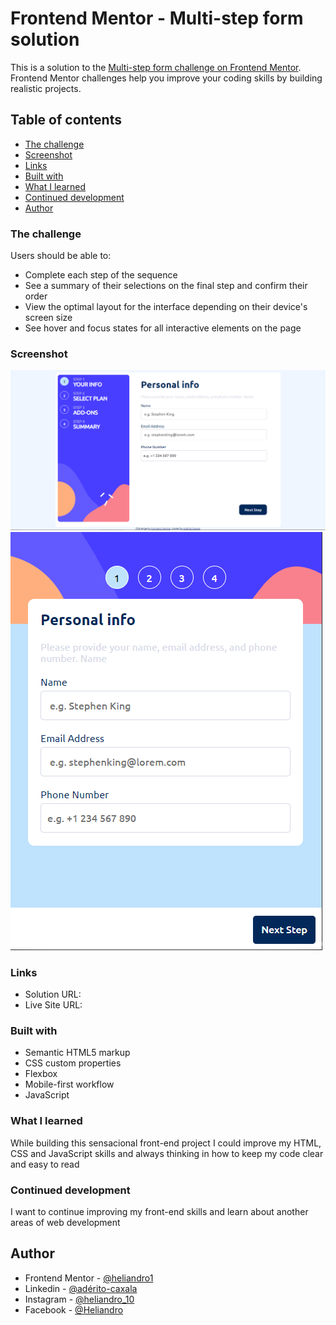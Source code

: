 # Frontend Mentor - Multi-step form solution

This is a solution to the [Multi-step form challenge on Frontend Mentor](https://www.frontendmentor.io/challenges/multistep-form-YVAnSdqQBJ). Frontend Mentor challenges help you improve your coding skills by building realistic projects. 

## Table of contents

  - [The challenge](#the-challenge)
  - [Screenshot](#screenshot)
  - [Links](#links)
  - [Built with](#built-with)
  - [What I learned](#what-i-learned)
  - [Continued development](#continued-development)
  - [Author](#author)

### The challenge

Users should be able to:

- Complete each step of the sequence
- See a summary of their selections on the final step and confirm their order
- View the optimal layout for the interface depending on their device's screen size
- See hover and focus states for all interactive elements on the page

### Screenshot

![](./screenshots/screenshot.png)
![](./screenshots/mobile.png)

### Links

- Solution URL: [](https://github.com/Heliandro1/multi-step-form-main)
- Live Site URL: [](https://heliandro1.github.io/multi-step-form-main/)

### Built with

- Semantic HTML5 markup
- CSS custom properties
- Flexbox
- Mobile-first workflow
- JavaScript

### What I learned

While building this sensacional front-end project I could improve my HTML, CSS and JavaScript skills and always thinking in how to keep my code clear and easy to read 

### Continued development

I want to continue improving my front-end skills and learn about another areas of web development

## Author
- Frontend Mentor - [@heliandro1](https://www.frontendmentor.io/profile/heliandro1)
- Linkedin - [@adérito-caxala](https://www.linkedin.com/in/adérito-caxala)
- Instagram - [@heliandro_10](https://www.instagram.com/heliandro_10)
- Facebook - [@Heliandro](https://www.facebook.com/heliandro.1)